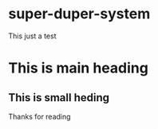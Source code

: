 # super-duper-system

This just a test

# This is main heading

## This is small heding

Thanks for reading
